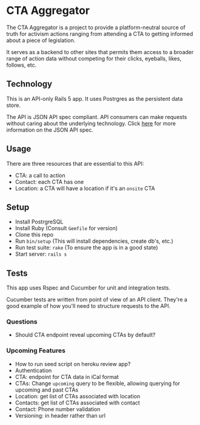 # CTA Aggregator

The CTA Aggregator is a project to provide a platform-neutral source of truth
for activism actions ranging from attending a CTA to getting informed about
a piece of legislation.

It serves as a backend to other sites that permits them access to a broader 
range of action data without competing for their clicks, eyeballs, likes, 
follows, etc. 

## Technology

This is an API-only Rails 5 app.  It uses Postrgres as the persistent data 
store.

The API is JSON API spec compliant.  API consumers can make requests without
caring about the underlying technology.  Click [here](http://jsonapi.org/) 
for more information on the JSON API spec.

## Usage

There are three resources that are essential to this API:
* CTA: a call to action
* Contact: each CTA has one
* Location: a CTA will have a location if it's an `onsite` CTA

## Setup

* Install PostrgreSQL
* Install Ruby (Consult `Gemfile` for version)
* Clone this repo
* Run `bin/setup` (This will install dependencies, create db's, etc.)
* Run test suite: `rake` (To ensure the app is in a good state)
* Start server: `rails s`

## Tests

This app uses Rspec and Cucumber for unit and integration tests.

Cucumber tests are written from point of view of an API client.  They're a
good example of how you'll need to structure requests to the API.


### Questions
 * Should CTA endpoint reveal upcoming CTAs by default?

### Upcoming Features
* How to run seed script on heroku review app?
* Authentication
* CTA: endpoint for CTA data in iCal format
* CTAs: Change `upcoming` query to be flexible, allowing querying for upcoming and past CTAs
* Location: get list of CTAs associated with location
* Contacts: get list of CTAs associated with contact
* Contact: Phone number validation
* Versioning: in header rather than url
